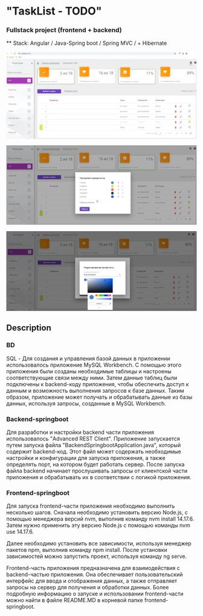 # "TaskList - TODO"
### Fullstack project (frontend + backend)
** Stack: Angular / Java-Spring boot / Spring MVC / + Hibernate

![alt text](https://github.com/AlgosStile/TaskList_Spring_boot/blob/main/img/tasklist.png "Screenshot 1")


![alt text](https://github.com/AlgosStile/TaskList_Spring_boot/blob/main/img/tasklist2.png "Screenshot 2")


![alt text](https://github.com/AlgosStile/TaskList_Spring_boot/blob/main/img/tasklist3.png "Screenshot 3")


## Description

### BD

SQL - Для создания и управления базой данных в приложении
использовалось приложение MySQL Workbench. С помощью этого приложения
были созданы необходимые таблицы и настроены соответствующие связи между ними. 
Затем данные таблиц были подключены к backend-коду приложения, 
чтобы обеспечить доступ к данным и возможность выполнения запросов к базе данных. 
Таким образом, приложение может получать и обрабатывать данные из базы данных, 
используя запросы, созданные в MySQL Workbench.


### Backend-springboot
Для разработки и настройки backend части приложения использовалось "Advanced REST Client".
Приложение запускается путем запуска файла "BackendSpringbootApplication.java", 
который содержит backend-код. Этот файл может содержать необходимые настройки и конфигурации 
для запуска приложения, а также определять порт, на котором будет работать сервер. 
После запуска файла backend начинает прослушивать запросы от клиентской части приложения 
и обрабатывать их в соответствии с логикой приложения. 



### Frontend-springboot
Для запуска frontend-части приложения необходимо выполнить несколько шагов. 
Сначала необходимо установить версию Node.js, с помощью менеджера версий nvm, выполнив команду nvm install 14.17.6. 
Затем нужно применить эту версию Node.js с помощью команды nvm use 14.17.6.

Далее необходимо установить все зависимости, используя менеджер пакетов npm, выполнив команду npm install. 
После установки зависимостей можно запустить проект, используя команду ng serve.

Frontend-часть приложения предназначена для взаимодействия с backend-частью приложения. 
Она обеспечивает пользовательский интерфейс для ввода и отображения данных, а также отправляет запросы на сервер 
для получения и обработки данных. Более подробную информацию о запуске и использовании frontend-части 
можно найти в файле README.MD в корневой папке frontend-springboot.







